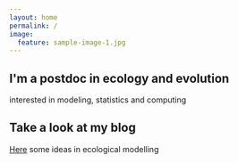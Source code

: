 ```yaml
---
layout: home
permalink: /
image:
  feature: sample-image-1.jpg
---
```


<div class="tiles">

<div class="tile">
  <h2 class="post-title">I'm a postdoc in ecology and evolution</h2>
  <p class="post-excerpt">interested in modeling, statistics and computing</p>
</div><!-- /.tile -->

<div class="tile">
  <h2 class="post-title">Take a look at my blog</h2>
  <p class="post-excerpt"><a href="{{site.baseurl}}posts/">Here</a> some ideas in ecological modelling</p>
</div><!-- /.tile -->

